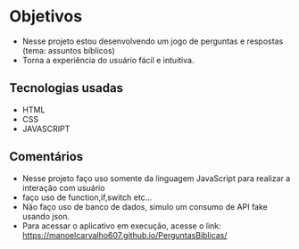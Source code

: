 # Objetivos
- Nesse projeto estou desenvolvendo um jogo de perguntas e respostas (tema: assuntos bíblicos)
- Torna a experiência do usuário fácil e intuitiva.

## Tecnologias usadas
- HTML
- CSS
- JAVASCRIPT



## Comentários
- Nesse projeto faço uso somente da linguagem JavaScript para realizar a interação com usuário
- faço uso de function,if,switch etc...
- Não faço uso de banco de dados, simulo um consumo de API fake usando json.
- Para acessar o aplicativo em execução, acesse o link:  https://manoelcarvalho607.github.io/PerguntasBiblicas/

